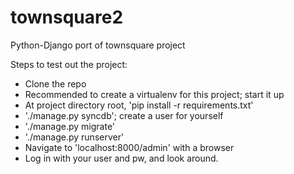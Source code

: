 townsquare2
===========

Python-Django port of townsquare project

Steps to test out the project:

* Clone the repo
* Recommended to create a virtualenv for this project; start it up
* At project directory root, 'pip install -r requirements.txt'
* './manage.py syncdb'; create a user for yourself
* './manage.py migrate'
* './manage.py runserver'
* Navigate to 'localhost:8000/admin' with a browser
* Log in with your user and pw, and look around.


